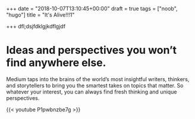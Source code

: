 +++
date = "2018-10-07T13:10:45+00:00"
draft = true
tags = ["noob", "hugo"]
title = "It's Alive!!!1"

+++
dfl;dsjfdklgjkdflgjdf

# Ideas and perspectives you won’t find anywhere else.

Medium taps into the brains of the world’s most insightful writers, thinkers, and storytellers to bring you the smartest takes on topics that matter. So whatever your interest, you can always find fresh thinking and unique perspectives.

{{< youtube P1pwbnzbe7g >}}